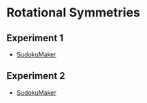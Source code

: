 # Rotational Symmetries

## Experiment 1
* [SudokuMaker](https://sudokumaker.app/?puzzle=N4IgZg9gTgtghgFwGoFMoGcCWEB2IBcIAjAHQCsJADCADQgAOArgF7MA2KBoOcMnhAJQgJE2HmwAEAUQAe9NJj44E6WiDiMEAC2gEQAYS1RM6ACoR6W9AGtMagMYQYShHsBEBBIDKjACYRrjAA6OB5EAByUAA0A9ACcURJQwqK4cJLoAJ7OKAjG9hL2KGxs6BLojDASCBASRJTRAEzUdIXFqvgA2qAAbmmM-A0AvjQ9ffxhw6Ns-QQALJMgvdP8AGwLSzP4setjBADMO8sERIebZKf8AOwXBOcji7v4J-cbqzf41y%2BPQ19H%2BBO-TYHQH8bYgubvMFTTafaH8YFw27vZ6I-DzcH-d4-VFrDGwh5-XGolEEzbY0nwyHvO6o9GogGohEUghQ5mYjF0tk0tlEtn417HLHvTkC-Dk0Xc0UMvnI9680VM0Ws0Xyx6Kx78x7Kx4ix6S77vaWiknG4VCjHqv5GjVUjGqv76q3U23EuXm2nvTV-A4AXRauHQuTgmGU7S6IAQGXkBEoC0j0aedCgKAA5mIw5QaJnM0QaLncw0aIXC9ms3nywWi1XSzmK1XizQ9o3m7MaK3W2QaJ3O03e23%2Bx2u0O%2B032-3u0OVjQp1PLjQ53OwjQl0uZ9P5xvF8vt2vZ5vtyufQsfCY4AAjDg%2BAi5fp0eP8OqUTMgHwoMAhzAIMRcEA8Ph6cJKAAXjqNQQyYVxOj9EAzzgexrBQHAr3wUB7z0RxXwcCBMMIAA5CozzQEh6CSap7xIGBsIkICJDARgcHsL9cAkAAKHAAEoJGAYIJAkQIQEYdAUDKXJMEY-iAG4eMSHJGCgHBWJY7QTAkABSCQOIkABqDTOPUnApJwQZDOCXooAkAB3aiJCYVgOBIdB5HsBzMGYFASAszAfG0QyzIkLRrNs9h3MclBnKwNySC0FBMBTLQEF8uBzLYOBAwAfRDV8ZGsgBZRAtBIMA2AgaAWKsgAqfyJGiCQGnYkycEgcyWL8zBrMoCSJDagAeCQUvSzKUBkTrMC0rT2OCbiFIkPzspozAKOwsr6ukvyMly-LCuK0q2pqrQVumvzMhgNLWhKayOmk3jMBoK7FICgBaWpOKejJOMqqydJYsqJCeogXokGQJumn1DN4oL7LgHwfH0AMgxDBBYZgehcEQhA2JQKzvBgJGUZwNGWIAcmOwCQMoAABKBCe01j1p0-6acJ%2Bxqa%2B7L6fYmhakzMoslOooSnYg7BmCEBhhARxkdR0MCA6I86HAzQuDFwMMg4JWFj-fgQHiICmjUNCnifZ9X3fHBP2-FDf14LWdb1%2BWcAgmXoNg%2BDEOQ1Coy1jDOH9HCQHwmBCKgYjSOET3Fp8ay6IYpiFLYzipt4-jBOEwM8gQSTpOTBA5LjpStBU-TOJ0zT9MM4zglMpLLMClhgocpyXMizzvK0RLzICmiIZCxuIvc6LYvihro8YsQupwboZBYoHJqz2T5NYqy-oB4bgmFnBghH2Px%2B6DIWLe2fpuz3PWMe57fokDJy8rxr6NH5ivKnmROYPnBE5knOF-Wj6adXoyb78loKyNE8raBIIUTAbAfo1Tqu3fyncJCgIKhAqBAUYEHU3tAVirV2ojQkL1IBI0xrA3fk1bB1cABWuCJBUIIW3GhxDpLv2umAVibUgI0RYkAi%2BDMABkvCaHUU4VoM%2B-1ga8QkQUXAX4cD9DBhIu6R1eZnVKDRS601JGPxYhQzmmAOZ3Wuj4KeIZJ4sT0ZzCh%2BiNESK0SYveljdET2MYLW61jDHGMcbvbRgs7qgzut3EgUMYZwygMGZQuMpbo3xljCoET8bKCJsdW2FMqY0zMTTBmOkmYs1YlQ9mnMmic2OnzNogtOp8Wmuvdeot-SS3iSoJ2YsFaQWAMrSMasUKDEGEeQYQA)

## Experiment 2
* [SudokuMaker](https://sudokumaker.app/?puzzle=N4IgZg9gTgtghgFwGoFMoGcCWEB2IBcIAjAHQCsJADCADQgAOArgF7MA2KBoOcMnhKAB700mPjgRw2tEHEYIAFtAIgAwgqiZ0AFQj0F6ANaYZAYwgxxCFYCICAATpGAEwiHGAHRz24EzAFpDHEwAcwUET29fAMwcYIi7KAhJBGweNjsiAA5KAAa7UxQ2NnQ7OCcnOwQIDMoafJQJKCl6ovyIRgkShAB3TAL4wT9HGHQzQuKCAG1QADcpRn4AZgBfGln5-iJV9bYFggAmbZA53f5Mo5O9-ABOC42CAHY704IANmergBYP-jIfgnOa2O9xu-3wTyBl3470hIO%2BsJe%2BD%2BCKuWxR-EO6IIKyx%2BBhOy%2BYORBM2YMxJOxYNuuIhFPwgLpaLp5OBiJxdOpdNprKuDJ5-HhdOJ-LeVLB3KhALBgpFSLB%2BNlLMl%2BHZsqZsplyuFyoVyqVINVyvVyolIL5ys5irBhpBxpBpsR5pBlq18ul4rBTsRLpB2pBurh1rBdsR%2BsRfsRAcRmoNwbJnrFNOWAF06OYcOgEE0YghRvhpiAEABPEQEShHYul-BEOhQFDBVJ5ya1Fs0Gvtmj7Tvd1u1Ds1ruDmi9tujgfdruLGhTqefGhzudkGhLpcz6fzjeL5fbtezzfblc0V5Hk8PGhns%2BZGhXq-Hu-nh%2BX6-P%2B-Hi8Pm-X5MVkubSj-ugnBQMAYkwFJcC4EAeD4FREmSVIpCIag6BiJhrHzVMQAAIzgUxDAaJxIMrfgQHMICzAgcjCAAemouwAFEJDQNogMqBREDseg2FwlASnTTNswkNoYHoXAGlzOwFDQFASAYkhghIfBPFouxICgOwAAp%2BIQOxgkSRh6DsCAwDsVD5Hk-T6HQABKOxgGUui7DaDMdOglA7AAXkkwoRAwEhoJiBTghQBBVHGdAABFeNMTR6HAnANL09p6BIAoihshynM4lh2BksonFUXABLgHNCpEsSJA0nAUG6OwIswMAwGkiR6obXMytE6rKrcuokoM1Lwus6zMuWBzMqYVgOBIfLCpcwTQosTrxKqmq7AAZV4FA1sYGAOoqhANMypyAHJFHclAAEdGCkIYduc4qc2OmgjtMnA0Is5L0BIeB6ESyzPIAPk0%2BycBUrK7Dc-BvLYXyvoC2J5JCsL0qi9AYswOLUj%2B5KBvS6zntBxysrS4oob6lKSfQF7liGzLaZwTw1M0uZ1MwTy7EoABuUy7AAHjsT4udMgBqYXhpwJyQfBlm2mgJwSi8qSYbQL6SYASXlxGFrl9AADFEhgDWNMwazOc8aW4HU8wzvUrzJkyPxzB1kgizqB2nagTXBGTM2JaymWkik227GuOwACo2ht5tk2F62g8mIgffNrKJty6bylmh6JD2rqDuq2rtt2xb9o046MGO4XMGF478ArwO0DqJC6kmTA6nrqBkyG32nOWEBVlI4vc6bb8ULe%2BQuH7zMiw4CefyrIhVWIggiBZJekUoLtSNOJs6WPEB2gQNBkekasQy%2BTeD6P8YDjDK59hrff5CvopsRtREH8vqBj4IT4Y2jJdH6Hy-tfJEEZURnkAc-E%2BrwoxXAAZ-b%2B4IHTnzoAgkBmQvSomuKgp%2BwCX43B9O-CBaD8Fn02DgoBiDb78GwZAvBJ834oLoYgv%2BXx4G4MQWApYtCSHQLJDwjhIDkGbCvMw9BZIpxiPwYQq4iwP6CPwffeUFCoHYmodiARlCQGfEYdwlR9CCBkFYeQqR0CuE-3YVo-BDxYEYjnKYgEwjsT6MQdcTBSx7G8OXpQGRGJiEKJPkQIJ1p5FWMCSvMktQHGn10cvSxqjT7GOXi4kBQTzF4hSaQogtiNGZPCU4-Anx4kGNPu47E-iwnLyILcTCU8Z74FAOYNgyhCAAGJ-wdOoMsFM3SgA)
